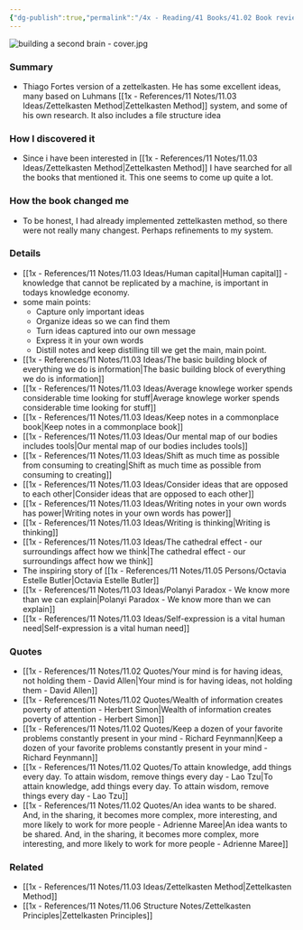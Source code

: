 ```yaml
---
{"dg-publish":true,"permalink":"/4x - Reading/41 Books/41.02 Book reviews/Building a Second Brain - Thiago Forte/","title":"Building a Second Brain - Thiago Forte","noteIcon":""}
---
```



 ![building a second brain - cover.jpg](/img/user/4x%20-%20Reading/41%20Books/41.02%20Book%20reviews/building%20a%20second%20brain%20-%20cover.jpg)

### Summary
- Thiago Fortes version of a zettelkasten. He has some excellent ideas, many based on Luhmans [[1x - References/11 Notes/11.03 Ideas/Zettelkasten Method\|Zettelkasten Method]] system, and some of his own research. It also includes a file structure idea


### How I discovered it
- Since i have been interested in [[1x - References/11 Notes/11.03 Ideas/Zettelkasten Method\|Zettelkasten Method]] I have searched for all the books that mentioned it. This one seems to come up quite a lot.

### How the book changed me
- To be honest, I had already implemented zettelkasten method, so there were not really many changest. Perhaps refinements to my system.

### Details
- [[1x - References/11 Notes/11.03 Ideas/Human capital\|Human capital]] - knowledge that cannot be replicated by a machine, is important in todays knowledge economy.
- some main points:
	- Capture only important ideas
	- Organize ideas so we can find them
	- Turn ideas captured into our own message
	- Express it in your own words
	- Distill notes and keep distilling till we get the main, main point.
- [[1x - References/11 Notes/11.03 Ideas/The basic building block of everything we do is information\|The basic building block of everything we do is information]]
- [[1x - References/11 Notes/11.03 Ideas/Average knowlege worker spends considerable time looking for stuff\|Average knowlege worker spends considerable time looking for stuff]]
- [[1x - References/11 Notes/11.03 Ideas/Keep notes in a commonplace book\|Keep notes in a commonplace book]]
- [[1x - References/11 Notes/11.03 Ideas/Our mental map of our bodies includes tools\|Our mental map of our bodies includes tools]]
- [[1x - References/11 Notes/11.03 Ideas/Shift as much time as possible from consuming to creating\|Shift as much time as possible from consuming to creating]]
- [[1x - References/11 Notes/11.03 Ideas/Consider ideas that are opposed to each other\|Consider ideas that are opposed to each other]]
- [[1x - References/11 Notes/11.03 Ideas/Writing notes in your own words has power\|Writing notes in your own words has power]]
- [[1x - References/11 Notes/11.03 Ideas/Writing is thinking\|Writing is thinking]]
- [[1x - References/11 Notes/11.03 Ideas/The cathedral effect - our surroundings affect how we think\|The cathedral effect - our surroundings affect how we think]]
- The inspiring story of [[1x - References/11 Notes/11.05 Persons/Octavia Estelle Butler\|Octavia Estelle Butler]]
- [[1x - References/11 Notes/11.03 Ideas/Polanyi Paradox - We know more than we can explain\|Polanyi Paradox - We know more than we can explain]]
- [[1x - References/11 Notes/11.03 Ideas/Self-expression is a vital human need\|Self-expression is a vital human need]]

### Quotes
- [[1x - References/11 Notes/11.02 Quotes/Your mind is for having ideas, not holding them - David Allen\|Your mind is for having ideas, not holding them - David Allen]]
- [[1x - References/11 Notes/11.02 Quotes/Wealth of information creates poverty of attention - Herbert Simon\|Wealth of information creates poverty of attention - Herbert Simon]]
- [[1x - References/11 Notes/11.02 Quotes/Keep a dozen of your favorite problems constantly present in your mind - Richard Feynmann\|Keep a dozen of your favorite problems constantly present in your mind - Richard Feynmann]]
- [[1x - References/11 Notes/11.02 Quotes/To attain knowledge, add things every day. To attain wisdom, remove things every day - Lao Tzu\|To attain knowledge, add things every day. To attain wisdom, remove things every day - Lao Tzu]]
- [[1x - References/11 Notes/11.02 Quotes/An idea wants to be shared. And, in the sharing, it becomes more complex, more interesting, and more likely to work for more people - Adrienne Maree\|An idea wants to be shared. And, in the sharing, it becomes more complex, more interesting, and more likely to work for more people - Adrienne Maree]]

### Related
-  [[1x - References/11 Notes/11.03 Ideas/Zettelkasten Method\|Zettelkasten Method]]
- [[1x - References/11 Notes/11.06 Structure Notes/Zettelkasten Principles\|Zettelkasten Principles]]